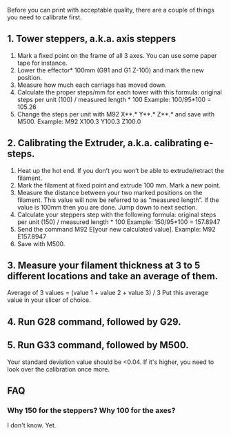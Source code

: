 Before you can print with acceptable quality, there are a couple of things you need to calibrate first.

## 1. Tower steppers, a.k.a. axis steppers

1) Mark a fixed point on the frame of all 3 axes. You can use some paper tape for instance.
2) Lower the effector* 100mm (G91 and G1 Z-100) and mark the new position.
3) Measure how much each carriage has moved down.
4) Calculate the proper steps/mm for each tower with this formula: original steps per unit (100) / measured length * 100
Example: 100/95*100 = 105.26
4) Change the steps per unit with M92 X**.* Y**.* Z**.* and save with M500.
Example: M92 X100.3 Y100.3 Z100.0

## 2. Calibrating the Extruder, a.k.a. calibrating e-steps.

1) Heat up the hot end. If you don’t you won’t be able to extrude/retract the filament.
2) Mark the filament at fixed point and extrude 100 mm. Mark a new point.
3) Measure the distance between your two marked positions on the filament. This value will now be referred to as “measured length”. If the value is 100mm then you are done. Jump down to next section.
4) Calculate your steppers step with the following formula: original steps per unit (150) / measured length * 100
Example: 150/95*100 = 157.8947
5) Send the command M92 E[your new calculated value].
Example: M92 E157.8947
6) Save with M500.

## 3. Measure your filament thickness at 3 to 5 different locations and take an average of them.
Average of 3 values = (value 1 + value 2 + value 3) / 3
Put this average value in your slicer of choice.

## 4. Run G28 command, followed by G29.

## 5. Run G33 command, followed by M500.
Your standard deviation value should be <0.04. If it's higher, you need to look over the calibration once more.


## FAQ
### Why 150 for the steppers? Why 100 for the axes?
I don't know. Yet.
